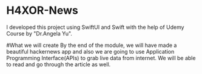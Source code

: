 # H4XOR-News
I developed this project using SwiftUI and Swift with the help of Udemy Course by "Dr.Angela Yu".

#What we will create
By the end of the module, we will have made a beautiful hackernews app and also we are going to use Application Programming Interface(APIs) to grab live data from internet. We will be able to read and go through the article as well.
